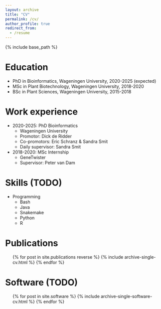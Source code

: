 ```yaml
---
layout: archive
title: "CV"
permalink: /cv/
author_profile: true
redirect_from:
  - /resume
---
```


{% include base_path %}

Education
======
* PhD in Bioinformatics, Wageningen University, 2020-2025 (expected)
* MSc in Plant Biotechnology, Wageningen University, 2018-2020
* BSc in Plant Sciences, Wageningen University, 2015-2018

Work experience
======
* 2020-2025: PhD Bioinformatics
  * Wageningen University
  * Promotor: Dick de Ridder
  * Co-promotors: Eric Schranz & Sandra Smit
  * Daily supervisor: Sandra Smit
* 2018-2020: MSc Internship
  * GeneTwister
  * Supervisor: Peter van Dam
  
Skills (TODO)
======
* Programming
  * Bash
  * Java
  * Snakemake
  * Python
  * R

Publications
======
  <ul>{% for post in site.publications reverse %}
    {% include archive-single-cv.html %}
  {% endfor %}</ul>
  
Software (TODO)
======
  <ul>{% for post in site.software %}
    {% include archive-single-software-cv.html %}
  {% endfor %}</ul>
